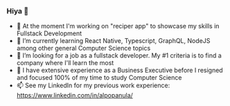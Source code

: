 ### Hiya 👋

- 🔭 At the moment I'm working on "reciper app" to showcase my skills in Fullstack Development
- 🌱 I’m currently learning React Native, Typescript, GraphQL, NodeJS among other general Computer Science topics
- 🤔 I’m looking for a job as a fullstack developer. My #1 criteria is to find a company where I'll learn the most
- 💬 I have extensive experience as a Business Executive before I resigned and focused 100% of my time to study Computer Science
- 📫 See my LinkedIn for my previous work experience: https://www.linkedin.com/in/alpopanula/
